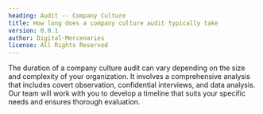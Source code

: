 ```yaml
---
heading: Audit -- Company Culture
title: How long does a company culture audit typically take
version: 0.0.1
author: Digital-Mercenaries
license: All Rights Reserved
---
```



The duration of a company culture audit can vary depending on the size and
complexity of your organization.  It involves a comprehensive analysis that
includes covert observation, confidential interviews, and data analysis.  Our
team will work with you to develop a timeline that suits your specific needs
and ensures thorough evaluation.

